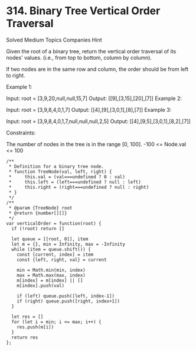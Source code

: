 # 314. Binary Tree Vertical Order Traversal

Solved
Medium
Topics
Companies
Hint

Given the root of a binary tree, return the vertical order traversal of its nodes' values. (i.e., from top to bottom, column by column).

If two nodes are in the same row and column, the order should be from left to right.

Example 1:

Input: root = [3,9,20,null,null,15,7]
Output: [[9],[3,15],[20],[7]]
Example 2:

Input: root = [3,9,8,4,0,1,7]
Output: [[4],[9],[3,0,1],[8],[7]]
Example 3:

Input: root = [3,9,8,4,0,1,7,null,null,null,2,5]
Output: [[4],[9,5],[3,0,1],[8,2],[7]]

Constraints:

The number of nodes in the tree is in the range [0, 100].
-100 <= Node.val <= 100

```
/**
 * Definition for a binary tree node.
 * function TreeNode(val, left, right) {
 *     this.val = (val===undefined ? 0 : val)
 *     this.left = (left===undefined ? null : left)
 *     this.right = (right===undefined ? null : right)
 * }
 */
/**
 * @param {TreeNode} root
 * @return {number[][]}
 */
var verticalOrder = function(root) {
  if (!root) return []

  let queue = [[root, 0]], item
  let m = {}, min = Infinity, max = -Infinity
  while (item = queue.shift()) {
    const [current, index] = item
    const {left, right, val} = current

    min = Math.min(min, index)
    max = Math.max(max, index)
    m[index] = m[index] || []
    m[index].push(val)

    if (left) queue.push([left, index-1])
    if (right) queue.push([right, index+1])
  }

  let res = []
  for (let i = min; i <= max; i++) {
    res.push(m[i])
  }
  return res
};
```
